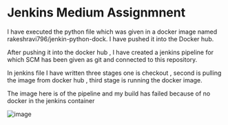 <h1>Jenkins Medium Assignmnent</h1>

<p>I have executed the python file which was given in a docker image named rakeshravi796/jenkin-python-dock. I have pushed it into the Docker hub.</p>
<p>After pushing it into the docker hub , I have created a jenkins pipeline for which SCM has been given as git and connected to this repository.</p>
<p>In jenkins file I have written three stages one is checkout , second is pulling the image from docker hub , third stage is running the docker image.</p>
<p>The image here is of the pipeline and my build has failed because of no docker in the jenkins container</p>

![image](https://github.com/user-attachments/assets/34b710c1-2be4-466a-83b5-5e4acbc80d46)
